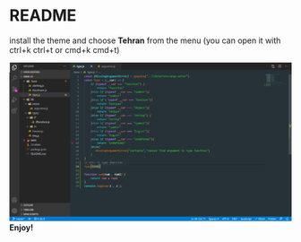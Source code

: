 # README
install the theme and choose **Tehran** from the menu (you can open it with ctrl+k ctrl+t or cmd+k cmd+t)

![image](./assets/Screenshot.png)
**Enjoy!**
